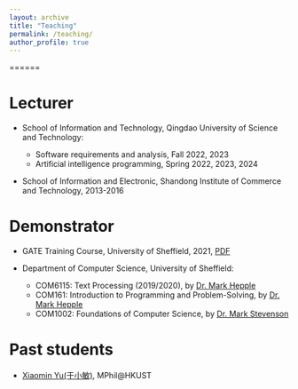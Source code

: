 ```yaml
---
layout: archive
title: "Teaching"
permalink: /teaching/
author_profile: true
---
```


======


Lecturer
======
* School of Information and Technology, Qingdao University of Science and Technology:
   - Software requirements and analysis, Fall 2022, 2023
   - Artificial intelligence programming, Spring 2022, 2023, 2024

* School of Information and Electronic, Shandong Institute of Commerce and Technology, 2013-2016

Demonstrator
======
* GATE Training Course, University of Sheffield, 2021, [PDF](http://ye-jiang.com/files/GateIntro.pdf)

* Department of Computer Science, University of Sheffield:
   - COM6115: Text Processing (2019/2020), by [Dr. Mark Hepple](http://staffwww.dcs.shef.ac.uk/people/M.Hepple/)
   - COM161: Introduction to Programming and Problem-Solving, by [Dr. Mark Hepple](http://staffwww.dcs.shef.ac.uk/people/M.Hepple/)
   - COM1002: Foundations of Computer Science, by [Dr. Mark Stevenson](http://staffwww.dcs.shef.ac.uk/people/M.Stevenson/teaching.html)

Past students
=====
* [Xiaomin Yu(于小敏)](https://yu-xm.github.io/), MPhil@HKUST
